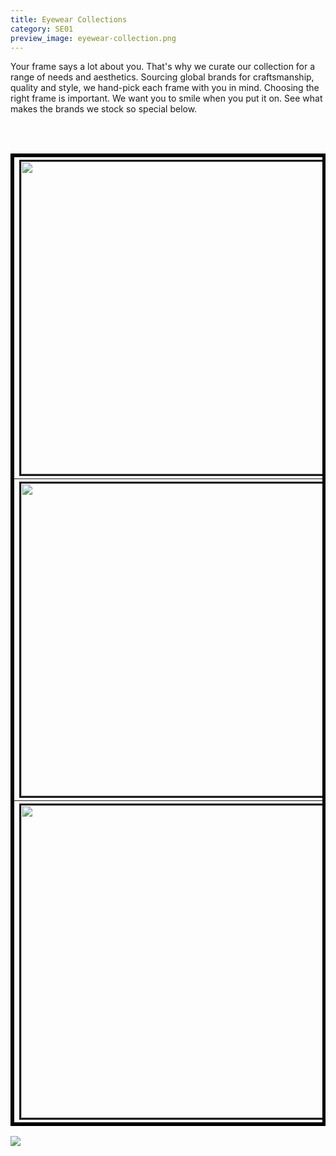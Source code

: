 ```yaml
---
title: Eyewear Collections
category: SE01
preview_image: eyewear-collection.png
---
```

Your frame says a lot about you. That's why we curate our collection for a range of needs and aesthetics. Sourcing global brands for craftsmanship, quality and style,  we hand-pick each frame with you in mind. Choosing the right frame is important. We want you to smile when you put it on. See what makes the brands we stock so special below.

<br>

<table>
<table border = 5 bordercolor = black align = center>
<tr>
<th colspan = 4><a href="/what-we-do/lindberg"><img src="/uploads/lindberg-logo.png" border=3 height=500 width=500></img></a></th>
<th colspan = 4><a href="/what-we-do/face-a-face"><img src="/uploads/faceafacelogo.png" border=3 height=500 width=500></img></a></th>
<th colspan = 4><a href="/what-we-do/oroton"><img src="/uploads/oroton-logo.png" border=3 height=500 width=500></img></a></th>
</tr>
<tr>
<th colspan = 4><a href="/what-we-do/tom-ford"><img src="/uploads/tom-logo.png" border=3 height=500 width=500></img></a></th>
<th colspan = 4><a href="/what-we-do/masunaga"><img src="/uploads/masunaga.png" border=3 height=500 width=500></img></a></th>
<th colspan = 4><a href="/what-we-do/good-gryf"><img src="/uploads/good-gryf.jpg" border=3 height=500 width=500></img></a></th>
</tr>
<tr>
<th colspan = 4><a href="/what-we-do/anne-valentin"><img src="/uploads/anne-valentin-logo.jpg" border=3 height=500 width=500></img></a></th>
<th colspan = 4><a href="/what-we-do/prodesign"><img src="/uploads/prodesign-logo.png" border=3 height=500 width=500></img></a></th>
<th colspan = 4><a href="/what-we-do/maui-jim"><img src="/uploads/mauijimlogo.png" border=3 height=500 width=500></img></a></th>
</tr>
</table>

![](/uploads/lindberg-logo.png)

<br>